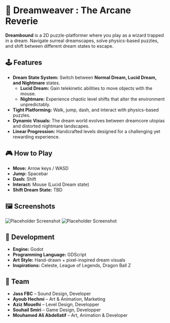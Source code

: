 # 🌙 Dreamweaver : The Arcane Reverie

**Dreambound** is a 2D puzzle-platformer where you play as a wizard trapped in a dream. Navigate surreal dreamscapes, solve physics-based puzzles, and shift between different dream states to escape.

## 🕹️ Features
- **Dream State System:** Switch between **Normal Dream, Lucid Dream, and Nightmare** states.
  - **Lucid Dream:** Gain telekinetic abilities to move objects with the mouse.
  - **Nightmare:** Experience chaotic level shifts that alter the environment unpredictably.
- **Tight Platforming:** Walk, jump, dash, and interact with physics-based puzzles.
- **Dynamic Visuals:** The dream world evolves between dreamcore utopias and distorted nightmare landscapes.
- **Linear Progression:** Handcrafted levels designed for a challenging yet rewarding experience.

## 🎮 How to Play
- **Move:** Arrow keys / WASD
- **Jump:** Spacebar
- **Dash:** Shift
- **Interact:** Mouse (Lucid Dream state)
- **Shift Dream State:** TBD

## 🖼️ Screenshots
![Placeholder Screenshot](https://via.placeholder.com/800x450)
![Placeholder Screenshot](https://via.placeholder.com/800x450)

## 🔧 Development
- **Engine:** Godot
- **Programming Language:** GDScript
- **Art Style:** Hand-drawn + pixel-inspired dream visuals
- **Inspirations:** Celeste, League of Legends, Dragon Ball Z

## 👥 Team
- **Jass FBC** – Sound Design, Developer
- **Ayoub Hechmi** – Art & Animation, Marketing
- **Aziz Mouelhi** – Level Design, Developper
- **Souhail Smiri** – Game Design, Developper
- **Mouhamed Ali Abdellatif** – Art, Animation & Developer
